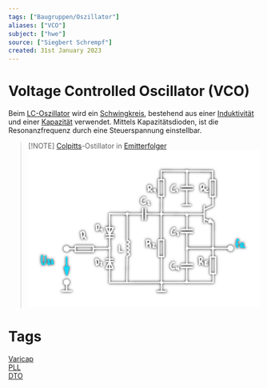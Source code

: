 ```yaml
---
tags: ["Baugruppen/Oszillator"]
aliases: ["VCO"]
subject: ["hwe"]
source: ["Siegbert Schrempf"]
created: 31st January 2023
---
```


# Voltage Controlled Oscillator (VCO)

Beim [LC-Oszillator](LC%20Oszillatoren.md) wird ein [Schwingkreis](../../Mathe/mathe%20(4)/Schwingkreise.md), bestehend aus einer [Induktivität](../../Elektrodynamik/Induktivitäten.md) und einer [Kapazität](../../Elektrodynamik/Kapazität.md) verwendet. Mittels Kapazitätsdioden, ist die Resonanzfrequenz durch eine Steuerspannung einstellbar.

>[!NOTE] [Colpitts](Colpitts%20Oszillator.md)-Ostillator in [Emitterfolger](../Halbleiter/Emitterfolger.md)  
> ![675](../assets/VCO_KapD.png)

# Tags

[Varicap](../Kapazitäts-Diode.md)  
[PLL](Phase%20Locked%20Loop.md)  
[DTO](Discrete%20Time%20Oscillator.md)
